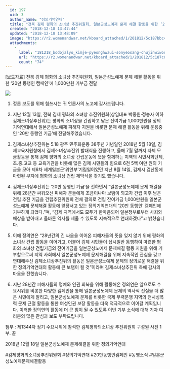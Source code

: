 ```yaml
---
  id: 197
  uid: 3
  author_name: "정의기억연대"
  title: "전북 김제 평화의 소녀상 추진위원회, 일본군성노예제 문제 해결 활동을 위한 ‘20만 동행인 캠페인’에 1,000만원 기부금 전달"
  created: "2018-12-18 13:47:44"
  updated: "2018-12-18 13:48:09"
  image: "https://r2.womenandwar.net/kboard_attached/1/201812/5c187bbc43d023210277.jpg"
  attachments: 
    - 
      label: "181218_bodojalyo_kimje-pyeonghwaui-sonyeosang-chujinwiwonhoe-ilbonkunseongnoyeje-pihaeja-jiwoneul-wihan-20man-donghaengin-kaemp"
      url: "https://r2.womenandwar.net/kboard_attached/1/201812/5c187c09e7a319198899.pdf"
      count: "74"
---
```

\[보도자료\] 전북 김제 평화의 소녀상 추진위원회, 일본군성노예제 문제 해결 활동을 위한 ‘20만 동행인 캠페인’에 1,000만원 기부금 전달 

![](https://r2.womenandwar.net/kboard_attached/1/201812/5c187bbc43d023210277.jpg)

1. 정론 보도를 위해 힘쓰시는 귀 언론사의 노고에 감사드립니다.

2. 지난 12월 13일, 전북 김제 평화의 소녀상 추진위원회(상임대표 박종원·정송자 이하 김제소녀상추진위)는 평화의 소녀상을 건립하고 남은 잔여기금 1,000만원을 정의기억연대에서 일본군성노예제 피해자 지원을 비롯한 문제 해결 활동을 위해 운용중인 ‘20만 동행인 기금’에 전달해주었습니다. 

 3. 김제소녀상추진위는 5.18 광주 민주화운동 38주년 기념일인 2018년 5월 18일, 김제교육지원청에서 김제소녀상추진위 발대식을 진행하고, 올해 7월 말까지 자체 모금활동을 통해 김제 평화의 소녀상 건립운동에 뜻을 함께하는 지역의 시민사회단체, 초.중.고교 등 교육기관을 비롯해 많은 김제 시민들의 힘으로 6천 5백 여만 원의 기금을 모아 제6차 세계일본군‘위안부’기림일이었던 지난 8월 14일, 김제시 검산동에 마련된 부지에 평화의 소녀상 건립 제막식을 갖기도 했습니다. 

4. 김제소녀상추진위는 ‘20만 동행인 기금’을 전하면서 “일본군성노예제 문제 해결을 위해 28년간 싸워오신 피해자 분들에게 조금이나마 보탬이 되고자 건립 이후 남은 건립 추진 기금을 건립추진위원회 전체 결의로 건립 잔여기금 1,000만원을 일본군성노예제 문제해결 활동에 앞장서고 있는 정의기억연대의 ‘20만 동행인’ 캠페인에 기부하게 되었다.”며, “김제 지역에서도 모두가 한마음되어 일본정부로부터 사죄와 배상을 받아내고 올바른 역사를 세울 수 있도록 지속적으로 연대하겠다”고 밝혔습니다. 

5. 이에 정의연은 “28년간의 긴 싸움을 이어온 피해자들의 뜻을 잊지 않기 위해 평화의 소녀상 건립 활동을 이어가고, 더불어 김제 시민들이 십시일반 동행하여 마련한 평화의 소녀상 건립기금의 잔여기금을 일본군성노예제 문제해결 활동 지원을 위해 기부함으로써 지역 사회에서 일본군성노예제 문제해결을 위해 지속적인 관심을 갖고 연대해주신 김제소녀상추진위의 활동은 일본군성노예제 문제의 정의로운 해결을 위한 정의기억연대의 활동에 큰 보탬이 될 것”이라며 김제소녀상추진위 측에 감사의 마음을 전했습니다.

6. 지난 28년간 피해자들의 명예와 인권 회복을 위해 활동해온 정의연은 앞으로도 수요시위를 비롯한 다양한 캠페인을 통해 일본군성노예제 문제의 역사적 진실을 더 많은 시민에게 알리고, 일본군성노예제 문제를 비롯한 국제 무력분쟁 지역의 전시성폭력 문제 근절 활동을 통한 여성인권 보장 활동을 더욱 적극적으로 이어갈 계획입니다. 이러한 정의연의 활동에 더 큰 힘이 될 수 있도록 이번 기부 소식에 대해 기자 여러분의 많은 관심과 보도 부탁드립니다. 

첨부 : 제1344차 정기 수요시위에 참석한 김제평화의소녀상 추진위원회 구성원 사진 1부. 끝 

2018년 12월 18일 
일본군성노예제 문제해결을 위한 정의기억연대 


#김제평화의소녀상추진위원회 
#정의기억연대 #20만동행인캠페인 #동행소식 
#일본군성노예제문제해결활동